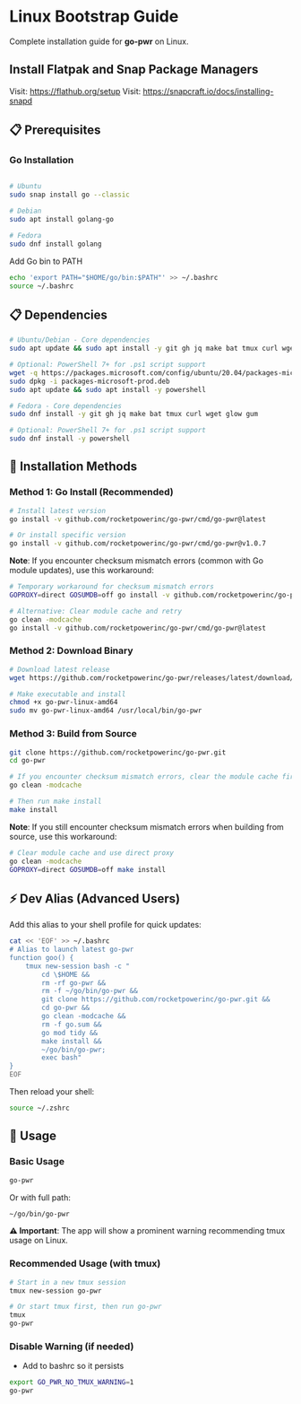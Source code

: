 # Linux Bootstrap Guide

Complete installation guide for **go-pwr** on Linux.

## Install Flatpak and Snap Package Managers

Visit: https://flathub.org/setup
Visit: https://snapcraft.io/docs/installing-snapd

## 📋 Prerequisites

### Go Installation

```bash

# Ubuntu
sudo snap install go --classic
```

```bash
# Debian
sudo apt install golang-go
```

```bash
# Fedora
sudo dnf install golang
```

Add Go bin to PATH

```bash
echo 'export PATH="$HOME/go/bin:$PATH"' >> ~/.bashrc
source ~/.bashrc
```

## 📋 Dependencies

```bash
# Ubuntu/Debian - Core dependencies
sudo apt update && sudo apt install -y git gh jq make bat tmux curl wget glow gum

# Optional: PowerShell 7+ for .ps1 script support
wget -q https://packages.microsoft.com/config/ubuntu/20.04/packages-microsoft-prod.deb
sudo dpkg -i packages-microsoft-prod.deb
sudo apt update && sudo apt install -y powershell
```

```bash
# Fedora - Core dependencies
sudo dnf install -y git gh jq make bat tmux curl wget glow gum

# Optional: PowerShell 7+ for .ps1 script support
sudo dnf install -y powershell
```

## 🚀 Installation Methods

### Method 1: Go Install (Recommended)

```bash
# Install latest version
go install -v github.com/rocketpowerinc/go-pwr/cmd/go-pwr@latest

# Or install specific version
go install -v github.com/rocketpowerinc/go-pwr/cmd/go-pwr@v1.0.7
```

**Note**: If you encounter checksum mismatch errors (common with Go module updates), use this workaround:

```bash
# Temporary workaround for checksum mismatch errors
GOPROXY=direct GOSUMDB=off go install -v github.com/rocketpowerinc/go-pwr/cmd/go-pwr@latest

# Alternative: Clear module cache and retry
go clean -modcache
go install -v github.com/rocketpowerinc/go-pwr/cmd/go-pwr@latest
```

### Method 2: Download Binary

```bash
# Download latest release
wget https://github.com/rocketpowerinc/go-pwr/releases/latest/download/go-pwr-linux-amd64

# Make executable and install
chmod +x go-pwr-linux-amd64
sudo mv go-pwr-linux-amd64 /usr/local/bin/go-pwr
```

### Method 3: Build from Source

```bash
git clone https://github.com/rocketpowerinc/go-pwr.git
cd go-pwr

# If you encounter checksum mismatch errors, clear the module cache first:
go clean -modcache

# Then run make install
make install
```

**Note**: If you still encounter checksum mismatch errors when building from source, use this workaround:

```bash
# Clear module cache and use direct proxy
go clean -modcache
GOPROXY=direct GOSUMDB=off make install
```

## ⚡ Dev Alias (Advanced Users)

Add this alias to your shell profile for quick updates:

```bash
cat << 'EOF' >> ~/.bashrc
# Alias to launch latest go-pwr
function goo() {
    tmux new-session bash -c "
        cd \$HOME &&
        rm -rf go-pwr &&
        rm -f ~/go/bin/go-pwr &&
        git clone https://github.com/rocketpowerinc/go-pwr.git &&
        cd go-pwr &&
        go clean -modcache &&
        rm -f go.sum &&
        go mod tidy &&
        make install &&
        ~/go/bin/go-pwr;
        exec bash"
}
EOF
```

Then reload your shell:

```bash
source ~/.zshrc
```

## 🚀 Usage

### Basic Usage

```bash
go-pwr
```

Or with full path:

```bash
~/go/bin/go-pwr
```

**⚠️ Important**: The app will show a prominent warning recommending tmux usage on Linux.

### Recommended Usage (with tmux)

```bash
# Start in a new tmux session
tmux new-session go-pwr

# Or start tmux first, then run go-pwr
tmux
go-pwr
```

### Disable Warning (if needed)

- Add to bashrc so it persists

```bash
export GO_PWR_NO_TMUX_WARNING=1
go-pwr
```
